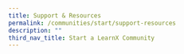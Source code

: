 ```yaml
---
title: Support & Resources
permalink: /communities/start/support-resources
description: ""
third_nav_title: Start a LearnX Community
---
```

